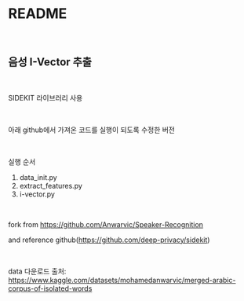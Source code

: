 # README

<br/>

## 음성 I-Vector 추출



<br/>

SIDEKIT 라이브러리 사용



<br/>

아래 github에서 가져온 코드를 실행이 되도록 수정한 버전

<br/>

실행 순서

1. data_init.py
2. extract_features.py
3. i-vector.py

<br/>

fork from https://github.com/Anwarvic/Speaker-Recognition

and reference github(https://github.com/deep-privacy/sidekit)



<br/>

data 다운로드 출처: https://www.kaggle.com/datasets/mohamedanwarvic/merged-arabic-corpus-of-isolated-words

<br/>

<br/>
